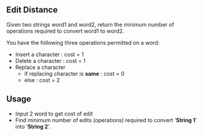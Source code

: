 ## Edit Distance

Given two strings word1 and word2, return the minimum number of operations required to convert word1 to word2.

You have the following three operations permitted on a word:

- Insert a character : cost = 1
- Delete a character : cost = 1
- Replace a character
  - if replacing character is **same** : cost = 0
  - else : cost = 2

## Usage

- Input 2 word to get cost of edit
- Find minimum number of edits (operations) required to convert ‘**String 1**’ into ‘**String 2**’.  